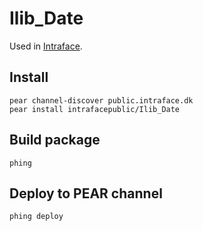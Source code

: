 Ilib_Date
=========

Used in [Intraface](http://github.com/intraface/intraace.dk).

Install
-------

    pear channel-discover public.intraface.dk
    pear install intrafacepublic/Ilib_Date


Build package
-------------

    phing
    
Deploy to PEAR channel
----------------------
 
    phing deploy